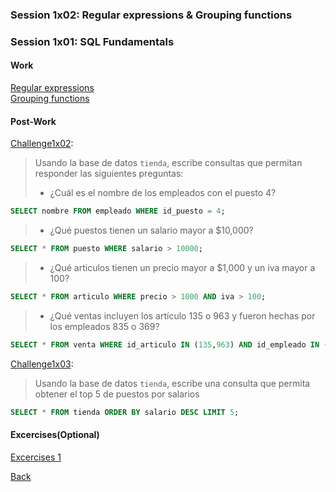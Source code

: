 ### Session 1x02: Regular expressions & Grouping functions

### Session 1x01: SQL Fundamentals

#### Work
[Regular expressions](1x02_RegExp.sql)\
[Grouping functions](1x02_GroupFun.sql)

#### Post-Work

[Challenge1x02](Challenge02.sql):
> Usando la base de datos `tienda`, escribe consultas que permitan responder las siguientes preguntas: 
>- ¿Cuál es el nombre de los empleados con el puesto 4?
   ```sql
   SELECT nombre FROM empleado WHERE id_puesto = 4;
   ```
>- ¿Qué puestos tienen un salario mayor a $10,000?
   ```sql
   SELECT * FROM puesto WHERE salario > 10000;
   ```
>- ¿Qué articulos tienen un precio mayor a $1,000 y un iva mayor a 100?
   ```sql
   SELECT * FROM articulo WHERE precio > 1000 AND iva > 100;
   ```
>- ¿Qué ventas incluyen los artículo 135 o 963 y fueron hechas por los empleados 835 o 369?
   ```sql
   SELECT * FROM venta WHERE id_articulo IN (135,963) AND id_empleado IN (835,369);
   ```
[Challenge1x03](Challenge03.sql):
> Usando la base de datos `tienda`, escribe una consulta que permita obtener el top 5 de puestos por salarios
   ```sql
   SELECT * FROM tienda ORDER BY salario DESC LIMIT 5;
   ```
   
#### Excercises(Optional) 
[Excercises 1](Excercises.sql)


[Back](../README.md)
